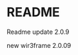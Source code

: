 # README

Readme update 2.0.9

new wir3frame 2.0.09

<!-- updating wireframe 2.0 -->
<!-- ein update -->
<!-- Monke fix -->
<!-- <new2> -->
<!-- class fixv 3 -->

<!-- <monkes> -->
<!-- jinkies -->